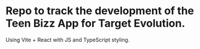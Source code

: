 # Repo to track the development of the Teen Bizz App for Target Evolution.


Using Vite + React with JS and TypeScript styling.
 
